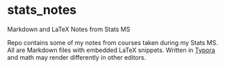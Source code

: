 # stats_notes
Markdown and LaTeX Notes from Stats MS

Repo contains some of my notes from courses taken during my Stats MS. All are Markdown files with embedded LaTeX snippets. Written in [Typora](https://typora.io/) and math may render differently in other editors. 

